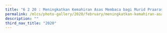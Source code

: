 ```yaml
---
title: "6 2 20 : Meningkatkan Kemahiran Asas Membaca bagi Murid Praaras Kebolehan Pri"
permalink: /mlcs/photo-gallery/2020/february/meningkatkan-kemahiran-asas-membaca-bagi-murid-praaras-kebolehan/
description: ""
third_nav_title: "2020"
---
```

